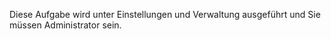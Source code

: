 <!-- markdownlint-disable-file MD041 -->
Diese Aufgabe wird unter Einstellungen und Verwaltung ausgeführt und Sie müssen Administrator sein.

